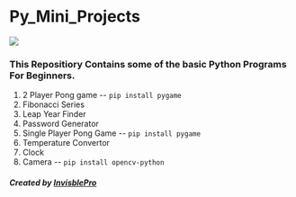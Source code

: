 # Py_Mini_Projects
[![](https://img.shields.io/badge/language-Python-blue)](https://www.python.org/)

### This Repositiory Contains some of the basic Python Programs For Beginners.

1. 2 Player Pong game -- `pip install pygame`
2. Fibonacci Series
3. Leap Year Finder
4. Password Generator
5. Single Player Pong Game -- `pip install pygame`
6. Temperature Convertor 
7. Clock
8. Camera -- `pip install opencv-python`


##### Created by [InvisblePro](https://github.com/InvisiblePro)
